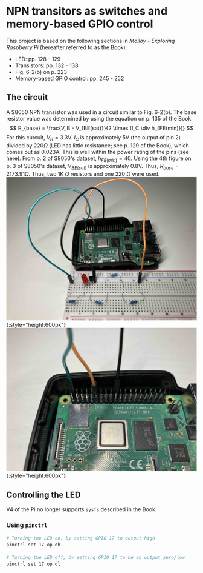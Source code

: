 # NPN transitors as switches and memory-based GPIO control

This project is based on the following sections in *Molloy - Exploring Raspberry Pi* (hereafter referred to as the Book):
- LED: pp. 128 - 129
- Transistors: pp. 132 - 138
- Fig. 6-2(b) on p. 223
- Memory-based GPIO control: pp. 245 - 252

## The circuit
A S8050 NPN transistor was used in a circuit similar to Fig. 6-2(b). The base resistor value was determined by using the equation on p. 135 of the Book
$$
R_{base} = \frac{V_B - V_{BE(sat)}}{2 \times (I_C \div h_{FE(min)})}
$$
For this curcuit, $V_B = 3.3\text{V}$. $I_C$ is approximately 5V (the output of pin 2) divided by 220$\Omega$ (LED has little resistance; see p. 129 of the Book), which comes out as 0.023A. This is well within the power rating of the pins (see [here](./useful_info.md#the-power-rating-of-the-pins)). From p. 2 of S8050's dataset, $h_{FE(min)} = 40$. Using the 4th figure on p. 3 of S8050's dataset, $V_{BE(sat)}$ is approximately 0.8V. Thus, $R_{base}=2173.91\Omega$. Thus, two 1K $\Omega$ resistors and one 220 $\Omega$ were used.
![](figs/transistors_switches_memory_gpio_1.jpg){:style="height:600px"}
![](figs/transistors_switches_memory_gpio_2.jpg){:style="height:600px"}

## Controlling the LED
V4 of the Pi no longer supports `sysfs` described in the Book.

### Using `pinctrl`
```bash
# Turning the LED on, by setting GPIO 17 to output high 
pinctrl set 17 op dh

# Turning the LED off, by setting GPIO 17 to be an output zero/low
pinctrl set 17 op dl
```
